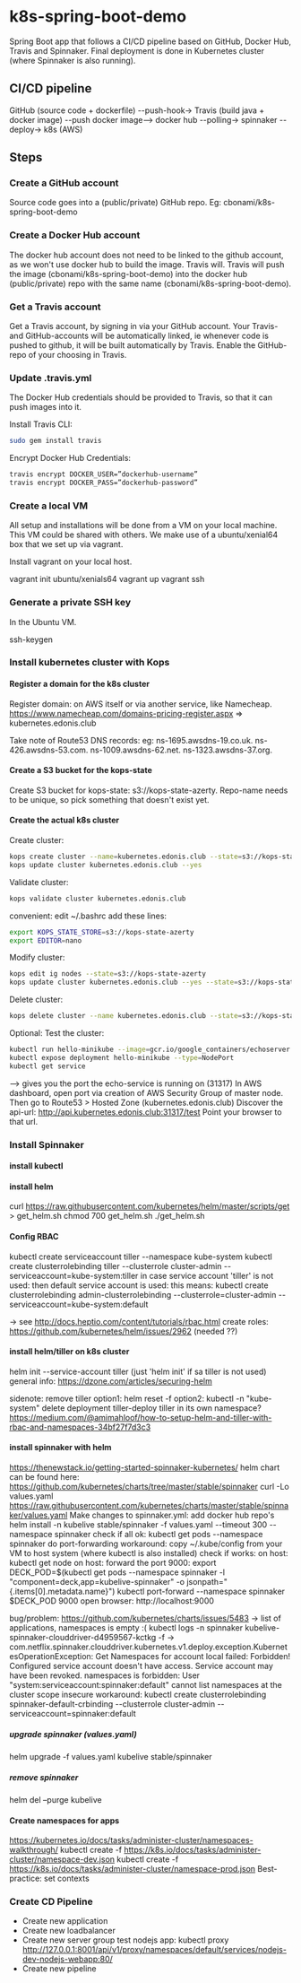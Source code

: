 # k8s-spring-boot-demo

Spring Boot app that follows a CI/CD pipeline based on GitHub, Docker Hub, Travis and Spinnaker.
Final deployment is done in Kubernetes cluster (where Spinnaker is also running).

## CI/CD pipeline

GitHub (source code + dockerfile) --push-hook-> Travis (build java + docker image) --push docker image--> docker hub --polling-> spinnaker --deploy-> k8s (AWS)

## Steps

### Create a GitHub account

Source code goes into a (public/private) GitHub repo.
Eg: cbonami/k8s-spring-boot-demo

### Create a Docker Hub account

The docker hub account does not need to be linked to the github account, as we won't use docker hub to build the image. Travis will.
Travis will push the image (cbonami/k8s-spring-boot-demo) into the docker hub (public/private) repo with the same name (cbonami/k8s-spring-boot-demo).

### Get a Travis account

Get a Travis account, by signing in via your GitHub account.
Your Travis- and GitHub-accounts will be automatically linked, ie whenever code is pushed to github, it will be built automatically by Travis.
Enable the GitHub-repo of your choosing in Travis.

### Update .travis.yml

The Docker Hub credentials should be provided to Travis, so that it can push images into it.

Install Travis CLI: 

```bash
sudo gem install travis
```

Encrypt Docker Hub Credentials:

```bash
travis encrypt DOCKER_USER=”dockerhub-username”
travis encrypt DOCKER_PASS=”dockerhub-password”
```

### Create a local VM

All setup and installations will be done from a VM on your local machine.
This VM could be shared with others.
We make use of a ubuntu/xenial64 box that we set up via vagrant.

Install vagrant on your local host.

vagrant init ubuntu/xenials64
vagrant up
vagrant ssh

### Generate a private SSH key

In the Ubuntu VM.

<todo>

ssh-keygen

### Install kubernetes cluster with Kops

#### Register a domain for the k8s cluster

Register domain: on AWS itself or via another service, like Namecheap.
https://www.namecheap.com/domains-pricing-register.aspx
=> kubernetes.edonis.club

Take note of Route53 DNS records: eg:
ns-1695.awsdns-19.co.uk.
ns-426.awsdns-53.com.
ns-1009.awsdns-62.net.
ns-1323.awsdns-37.org.

#### Create a S3 bucket for the kops-state

Create S3 bucket for kops-state: s3://kops-state-azerty.
Repo-name needs to be unique, so pick something that doesn't exist yet.

#### Create the actual k8s cluster

Create cluster:

```bash
kops create cluster --name=kubernetes.edonis.club --state=s3://kops-state-azerty --zones=eu-central-1a,eu-central-1b --node-count=3 --node-size=t2.medium --master-size=t2.small --dns-zone=kubernetes.edonis.club
kops update cluster kubernetes.edonis.club --yes
```

Validate cluster:

```bash
kops validate cluster kubernetes.edonis.club
```

convenient: edit ~/.bashrc
add these lines:
```bash
export KOPS_STATE_STORE=s3://kops-state-azerty
export EDITOR=nano
```

Modify cluster:
```bash
kops edit ig nodes --state=s3://kops-state-azerty
kops update cluster kubernetes.edonis.club --yes --state=s3://kops-state-azerty
```

Delete cluster:
```bash
kops delete cluster --name kubernetes.edonis.club --state=s3://kops-state-azerty --yes
```

Optional: Test the cluster:
```bash
kubectl run hello-minikube --image=gcr.io/google_containers/echoserver:1.4 --port=8080
kubectl expose deployment hello-minikube --type=NodePort
kubectl get service 
```
--> gives you the port the echo-service is running on (31317)
In AWS dashboard, open port via creation of AWS Security Group of master node.
Then go to Route53 > Hosted Zone (kubernetes.edonis.club)
Discover the api-url: http://api.kubernetes.edonis.club:31317/test
Point your browser to that url.

### Install Spinnaker

#### install kubectl

#### install helm
curl https://raw.githubusercontent.com/kubernetes/helm/master/scripts/get > get_helm.sh
chmod 700 get_helm.sh
./get_helm.sh

#### Config RBAC
kubectl create serviceaccount tiller --namespace kube-system
kubectl create clusterrolebinding tiller --clusterrole cluster-admin --serviceaccount=kube-system:tiller
in case service account 'tiller' is not used: then default service account is used: this means:
kubectl create clusterrolebinding admin-clusterrolebinding --clusterrole=cluster-admin --serviceaccount=kube-system:default

-> see http://docs.heptio.com/content/tutorials/rbac.html
create roles: https://github.com/kubernetes/helm/issues/2962 (needed ??)

#### install helm/tiller on k8s cluster
helm init --service-account tiller
(just 'helm init' if sa tiller is not used)
general info: https://dzone.com/articles/securing-helm

sidenote: remove tiller
option1: helm reset -f
option2: kubectl -n "kube-system" delete deployment tiller-deploy
tiller in its own namespace? https://medium.com/@amimahloof/how-to-setup-helm-and-tiller-with-rbac-and-namespaces-34bf27f7d3c3

#### install spinnaker with helm
https://thenewstack.io/getting-started-spinnaker-kubernetes/
helm chart can be found here: https://github.com/kubernetes/charts/tree/master/stable/spinnaker
curl -Lo values.yaml https://raw.githubusercontent.com/kubernetes/charts/master/stable/spinnaker/values.yaml
Make changes to spinnaker.yml: add docker hub repo's
helm install -n kubelive stable/spinnaker -f values.yaml --timeout 300 --namespace spinnaker
check if all ok: kubectl get pods --namespace spinnaker
do port-forwarding workaround: copy ~/.kube/config from your VM to host system (where kubectl is also installed)
check if works: on host: kubectl get node
on host: forward the port 9000:
export DECK_POD=$(kubectl get pods --namespace spinnaker -l "component=deck,app=kubelive-spinnaker" -o jsonpath="{.items[0].metadata.name}")
kubectl port-forward --namespace spinnaker $DECK_POD 9000
open browser: http://localhost:9000

bug/problem: https://github.com/kubernetes/charts/issues/5483
-> list of applications, namespaces is empty :(
kubectl logs -n spinnaker kubelive-spinnaker-clouddriver-d4959567-kctkg -f
-> com.netflix.spinnaker.clouddriver.kubernetes.v1.deploy.exception.KubernetesOperationException: Get Namespaces for account local failed: Forbidden! Configured service account doesn't have access. Service account may have been revoked. namespaces is forbidden: User "system:serviceaccount:spinnaker:default" cannot list namespaces at the cluster scope
insecure workaround: kubectl create clusterrolebinding spinnaker-default-crbinding --clusterrole cluster-admin --serviceaccount=spinnaker:default

##### upgrade spinnaker (values.yaml)
helm upgrade -f values.yaml kubelive stable/spinnaker

##### remove spinnaker
helm del –purge kubelive

#### Create namespaces for apps
https://kubernetes.io/docs/tasks/administer-cluster/namespaces-walkthrough/
kubectl create -f https://k8s.io/docs/tasks/administer-cluster/namespace-dev.json
kubectl create -f https://k8s.io/docs/tasks/administer-cluster/namespace-prod.json
Best-practice: set contexts

### Create CD Pipeline
* Create new application
* Create new loadbalancer
* Create new server group
test nodejs app: 
kubectl proxy
http://127.0.0.1:8001/api/v1/proxy/namespaces/default/services/nodejs-dev-nodejs-webapp:80/
* Create new pipeline

